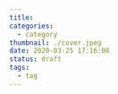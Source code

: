 ```yaml
---
title: 
categories:
  - category
thumbnail: ./cover.jpeg
date: 2020-03-25 17:16:00
status: draft
tags:
  - tag
---
```

